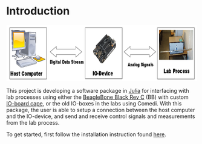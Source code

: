 # Introduction
<img src="../fig/labio_overview.png" height="150" width="900">

This project is developing a software package in [Julia](https://julialang.org/)
for interfacing with lab processes using either the [BeagleBone Black Rev C](http://beagleboard.org/) (BB)
with custom [IO-board cape](https://gitlab.control.lth.se/labdev/ioboards), or the old IO-boxes in the labs using Comedi.
With this package, the user is able to setup a connection between the
host computer and the IO-device, and send and
receive control signals and measurements from the lab process.

To get started, first follow the installation instruction found [here](installation.md).
